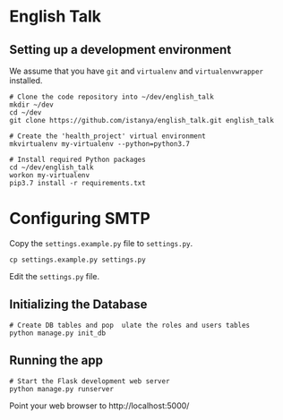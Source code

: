 # English Talk

## Setting up a development environment

We assume that you have `git` and `virtualenv` and `virtualenvwrapper` installed.

    # Clone the code repository into ~/dev/english_talk
    mkdir ~/dev
    cd ~/dev
    git clone https://github.com/istanya/english_talk.git english_talk

    # Create the 'health_project' virtual environment
    mkvirtualenv my-virtualenv --python=python3.7

    # Install required Python packages
    cd ~/dev/english_talk
    workon my-virtualenv
    pip3.7 install -r requirements.txt


# Configuring SMTP

Copy the `settings.example.py` file to `settings.py`.

    cp settings.example.py settings.py

Edit the `settings.py` file.


## Initializing the Database

    # Create DB tables and pop  ulate the roles and users tables
    python manage.py init_db


## Running the app

    # Start the Flask development web server
    python manage.py runserver

Point your web browser to http://localhost:5000/